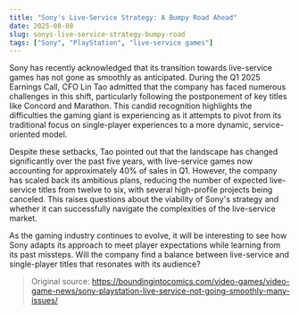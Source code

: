 ```yaml
---
title: "Sony's Live-Service Strategy: A Bumpy Road Ahead"
date: 2025-08-08
slug: sonys-live-service-strategy-bumpy-road
tags: ["Sony", "PlayStation", "live-service games"]
---
```


Sony has recently acknowledged that its transition towards live-service games has not gone as smoothly as anticipated. During the Q1 2025 Earnings Call, CFO Lin Tao admitted that the company has faced numerous challenges in this shift, particularly following the postponement of key titles like Concord and Marathon. This candid recognition highlights the difficulties the gaming giant is experiencing as it attempts to pivot from its traditional focus on single-player experiences to a more dynamic, service-oriented model.

Despite these setbacks, Tao pointed out that the landscape has changed significantly over the past five years, with live-service games now accounting for approximately 40% of sales in Q1. However, the company has scaled back its ambitious plans, reducing the number of expected live-service titles from twelve to six, with several high-profile projects being canceled. This raises questions about the viability of Sony's strategy and whether it can successfully navigate the complexities of the live-service market.

As the gaming industry continues to evolve, it will be interesting to see how Sony adapts its approach to meet player expectations while learning from its past missteps. Will the company find a balance between live-service and single-player titles that resonates with its audience? 

> Original source: https://boundingintocomics.com/video-games/video-game-news/sony-playstation-live-service-not-going-smoothly-many-issues/